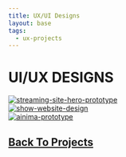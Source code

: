 ```yaml
---
title: UX/UI Designs
layout: base
tags:
  - ux-projects
---
```

<div class="ui-container"> <!---ui container start-->
<h1>UI/UX DESIGNS</h1>
<div class="project">
<a href="/streaming-hero">
<img src="/images/music site hero banner figma prototype.png" alt="streaming-site-hero-prototype"> </a>
</div>
<div class="project">
  <a href="/gohs">
  <img src="/images/gohs about.jpg" alt="show-website-design"></a>
  </div>
<div class="project">
  <a href="/ainima">
  <img src="/images/ainima streaming desktop-1.jpg" alt="ainima-prototype"> </a>
  </div>  
</div>  <!---ui container end-->

<h2><a href="/projects">Back To Projects</a></h2>